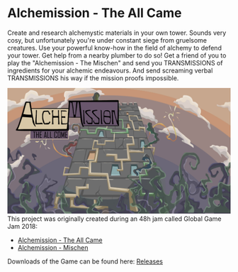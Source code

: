 # Alchemission - The All Came
Create and research alchemystic materials in your own tower. Sounds very cosy, but unfortunately you're under constant siege from gruelsome creatures. Use your powerful know-how in the field of alchemy to defend your tower. Get help from a nearby plumber to do so! Get a friend of you to play the "Alchemission - The Mischen" and send you TRANSMISSIONS of ingredients for your alchemic endeavours. And send screaming verbal TRANSMISSIONS his way if the mission proofs impossible.

![Poster](PosterArt.png)
This project was originally created during an 48h jam called Global Game Jam 2018:
* [Alchemission - The All Came](https://globalgamejam.org/2018/games/alchemission-all-come)
* [Alchemission - Mischen](https://globalgamejam.org/2018/games/alchemission-mischen)

Downloads of the Game can be found here: [Releases](https://github.com/TheJP/GlobalGameJam2018Alchemy/releases)
